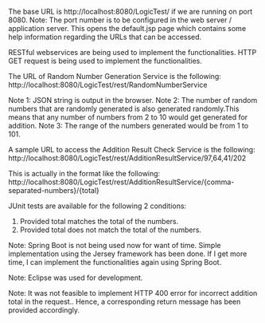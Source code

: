 The base URL is http://localhost:8080/LogicTest/ if we are running on port 8080. 
Note: The port number is to be configured in the web server / application server.
This opens the default.jsp page which contains some help information regarding the URLs that can be accessed.

RESTful webservices are being used to implement the functionalities.
HTTP GET request is being used to implement the functionalities.

The URL of Random Number Generation Service is the following:
http://localhost:8080/LogicTest/rest/RandomNumberService

Note 1: JSON string is output in the browser.
Note 2: The number of random numbers that are randomly generated is also generated randomly.This means that any number of numbers from 2 to 10 would get generated for addition. 
Note 3: The range of the numbers generated would be from 1 to 101.

A sample URL to access the Addition Result Check Service is the following:
http://localhost:8080/LogicTest/rest/AdditionResultService/97,64,41/202

This is actually in the format like the following:
http://localhost:8080/LogicTest/rest/AdditionResultService/{comma-separated-numbers}/{total}

JUnit tests are available for the following 2 conditions:
1) Provided total matches the total of the numbers.
2) Provided total does not match the total of the numbers.

Note: Spring Boot is not being used now for want of time.
Simple implementation using the Jersey framework has been done.
If I get more time, I can implement the functionalities again using Spring Boot.

Note: Eclipse was used for development.

Note: It was not feasible to implement HTTP 400 error for incorrect addition total in the request..
Hence, a corresponding return message has been provided accordingly.
